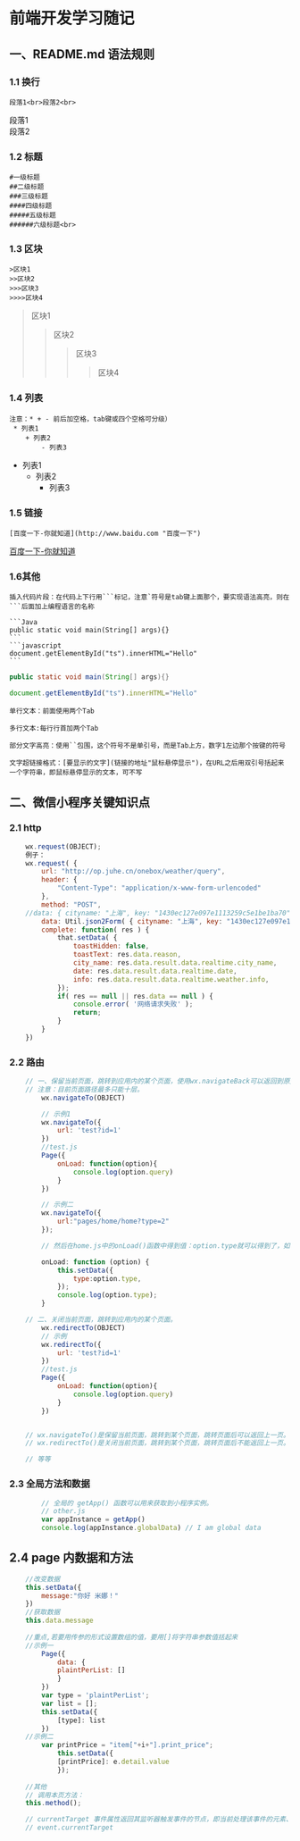 # 前端开发学习随记
## 一、README.md 语法规则<br>
### 1.1 换行<br>
    段落1<br>段落2<br>
  段落1<br>段落2<br>
### 1.2 标题
    #一级标题  
    ##二级标题  
    ###三级标题  
    ####四级标题  
    #####五级标题  
    ######六级标题<br>
### 1.3 区块
    >区块1
    >>区块2
    >>>区块3
    >>>>区块4
  >区块1
  >>区块2
  >>>区块3
  >>>>区块4
### 1.4 列表
    注意：* + - 前后加空格，tab键或四个空格可分级）
     * 列表1
        + 列表2
            - 列表3
 * 列表1
    + 列表2
        - 列表3
### 1.5 链接
    [百度一下-你就知道](http://www.baidu.com "百度一下")
  [百度一下-你就知道](http://www.baidu.com "百度一下")
### 1.6其他
    插入代码片段：在代码上下行用```标记，注意`符号是tab键上面那个，要实现语法高亮，则在```后面加上编程语言的名称

    ```Java
    public static void main(String[] args){}
    ```
    ```javascript
    document.getElementById("ts").innerHTML="Hello"
    ```
```Java
public static void main(String[] args){}
```
```javascript
document.getElementById("ts").innerHTML="Hello"
```
    单行文本：前面使用两个Tab

    多行文本:每行行首加两个Tab

    部分文字高亮：使用``包围，这个符号不是单引号，而是Tab上方，数字1左边那个按键的符号

    文字超链接格式：[要显示的文字](链接的地址"鼠标悬停显示")，在URL之后用双引号括起来一个字符串，即鼠标悬停显示的文本，可不写
    
## 二、微信小程序关键知识点<br>
### 2.1 http
```javascript
	wx.request(OBJECT);
	例子：
	wx.request( {
		url: "http://op.juhe.cn/onebox/weather/query",
		header: {
			"Content-Type": "application/x-www-form-urlencoded"
		},
		method: "POST",
	//data: { cityname: "上海", key: "1430ec127e097e1113259c5e1be1ba70" },
		data: Util.json2Form( { cityname: "上海", key: "1430ec127e097e1113259c5e1be1ba70" }),
		complete: function( res ) {
			that.setData( {
				toastHidden: false,
				toastText: res.data.reason,
				city_name: res.data.result.data.realtime.city_name,
				date: res.data.result.data.realtime.date,
				info: res.data.result.data.realtime.weather.info,
			});
			if( res == null || res.data == null ) {
				console.error( '网络请求失败' );
				return;
			}
		}
	})
```
### 2.2 路由
```javascript
	// 一、保留当前页面，跳转到应用内的某个页面，使用wx.navigateBack可以返回到原页面。
	// 注意：目前页面路径最多只能十层。
		wx.navigateTo(OBJECT)

		// 示例1
		wx.navigateTo({
			url: 'test?id=1'
		})
		//test.js
		Page({
			onLoad: function(option){
				console.log(option.query)
			}
		})

		// 示例二
		wx.navigateTo({
		    url:"pages/home/home?type=2"
		});

		// 然后在home.js中的onLoad()函数中得到值：option.type就可以得到了，如下：

		onLoad: function (option) {
		    this.setData({
		        type:option.type,
		    });
		    console.log(option.type);
		}

	// 二、关闭当前页面，跳转到应用内的某个页面。
		wx.redirectTo(OBJECT)
		// 示例
		wx.redirectTo({
			url: 'test?id=1'
		})
		//test.js
		Page({
			onLoad: function(option){
				console.log(option.query)
			}
		})


	// wx.navigateTo()是保留当前页面，跳转到某个页面，跳转页面后可以返回上一页。
	// wx.redirectTo()是关闭当前页面，跳转到某个页面，跳转页面后不能返回上一页。

	// 等等
```
### 2.3 全局方法和数据
```javascript
        // 全局的 getApp() 函数可以用来获取到小程序实例。
        // other.js
        var appInstance = getApp()
        console.log(appInstance.globalData) // I am global data
```
## 2.4 page 内数据和方法
```javascript
	//改变数据
	this.setData({
	    message:"你好 米娜！"
	})
	//获取数据
	this.data.message
	
	//重点,若要用传参的形式设置数组的值，要用[]将字符串参数值括起来
	//示例一
		Page({
		    data: {
			plaintPerList: []
			}
		})
		var type = 'plaintPerList';
		var list = [];
		this.setData({
		    [type]: list
		})
	//示例二
		var printPrice = "item["+i+"].print_price";  
		    this.setData({  
			[printPrice]: e.detail.value   
		    });
	
	//其他
	// 调用本页方法：
	this.method();

	// currentTarget 事件属性返回其监听器触发事件的节点，即当前处理该事件的元素、文档或窗口。
	// event.currentTarget
```
